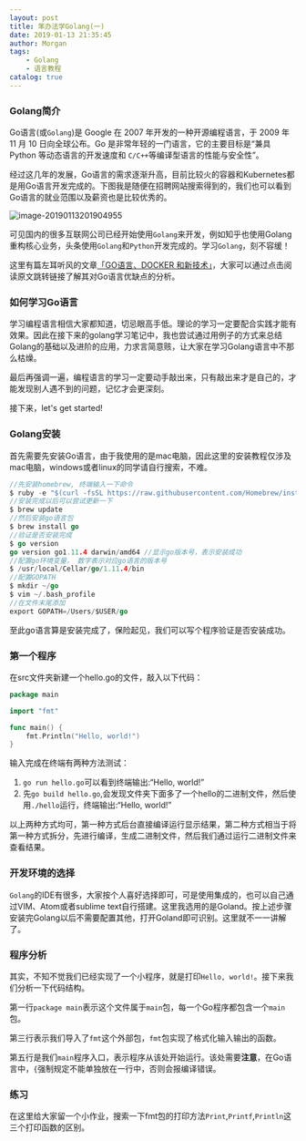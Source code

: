 ```yaml
---
layout: post
title: 笨办法学Golang(一)
date: 2019-01-13 21:35:45
author: Morgan
tags: 
    - Golang
    - 语言教程
catalog: true
---
```


### Golang简介

Go语言(或`Golang`)是 Google 在 2007 年开发的一种开源编程语言，于 2009 年 11 月 10 日向全球公布。Go 是非常年轻的一门语言，它的主要目标是“兼具 Python 等动态语言的开发速度和 `C/C++`等编译型语言的性能与安全性”。

<!-- more -->

经过这几年的发展，Go语言的需求逐渐升高，目前比较火的容器和Kubernetes都是用Go语言开发完成的。下图我是随便在招聘网站搜索得到的，我们也可以看到Go语言的就业范围以及薪资也是比较优秀的。

![image-20190113201904955](https://ws1.sinaimg.cn/large/006tNc79ly1fz582cc5ixj31ce0rgtcm.jpg)

可见国内的很多互联网公司已经开始使用`Golang`来开发，例如知乎也使用Golang重构核心业务，头条使用`Golang`和`Python`开发完成的。学习`Golang`，刻不容缓！

这里有篇左耳听风的文章[「GO语言、DOCKER 和新技术」](https://coolshell.cn/articles/18190.html)，大家可以通过点击阅读原文跳转链接了解其对Go语言优缺点的分析。

### 如何学习Go语言

学习编程语言相信大家都知道，切忌眼高手低。理论的学习一定要配合实践才能有效果。因此在接下来的golang学习笔记中，我也尝试通过用例子的方式来总结Golang的基础以及进阶的应用，力求言简意赅，让大家在学习Golang语言中不那么枯燥。

最后再强调一遍，编程语言的学习一定要动手敲出来，只有敲出来才是自己的，才能发现别人遇不到的问题，记忆才会更深刻。

接下来，let's get started!

### Golang安装

首先需要先安装Go语言，由于我使用的是mac电脑，因此这里的安装教程仅涉及mac电脑，windows或者linux的同学请自行搜索，不难。

```go
//先安装homebrew, 终端输入一下命令
$ ruby -e "$(curl -fsSL https://raw.githubusercontent.com/Homebrew/install/master/install)"
//安装完成以后可以尝试更新一下
$ brew update
//然后安装go语言包
$ brew install go
//验证是否安装完成
$ go version
go version go1.11.4 darwin/amd64 //显示go版本号，表示安装成功
//配置go环境变量， 数字表示对应go语言的版本号
$ /usr/local/Cellar/go/1.11.4/bin
//配置GOPATH
$ mkdir ~/go
$ vim ~/.bash_profile
//在文件末尾添加
export GOPATH=/Users/$USER/go
```

至此go语言算是安装完成了，保险起见，我们可以写个程序验证是否安装成功。

### 第一个程序

在src文件夹新建一个hello.go的文件，敲入以下代码：

```go
package main

import "fmt"

func main() {
    fmt.Println("Hello, world!")
}
```

输入完成在终端有两种方法测试：

1. `go run hello.go`可以看到终端输出:“Hello, world!”
2. 先`go build hello.go`,会发现文件夹下面多了一个hello的二进制文件，然后使用`./hello`运行，终端输出:“Hello, world!”

以上两种方式均可，第一种方式后台直接编译运行显示结果，第二种方式相当于将第一种方式拆分，先进行编译，生成二进制文件，然后我们通过运行二进制文件来查看结果。

### 开发环境的选择

`Golang`的IDE有很多，大家按个人喜好选择即可，可是使用集成的，也可以自己通过VIM、Atom或者sublime text自行搭建。这里我选用的是Goland。按上述步骤安装完Golang以后不需要配置其他，打开Goland即可识别。这里就不一一讲解了。

### 程序分析

其实，不知不觉我们已经实现了一个小程序，就是打印`Hello, world!`。接下来我们分析一下代码结构。

第一行`package main`表示这个文件属于`main`包，每一个Go程序都包含一个`main`包。

第三行表示我们导入了`fmt`这个外部包，`fmt`包实现了格式化输入输出的函数。

第五行是我们`main`程序入口，表示程序从该处开始运行。该处需要**注意**，在Go语言中，`{`强制规定不能单独放在一行中，否则会报编译错误。

### 练习

在这里给大家留一个小作业，搜索一下fmt包的打印方法`Print`,`Printf`,`Println`这三个打印函数的区别。